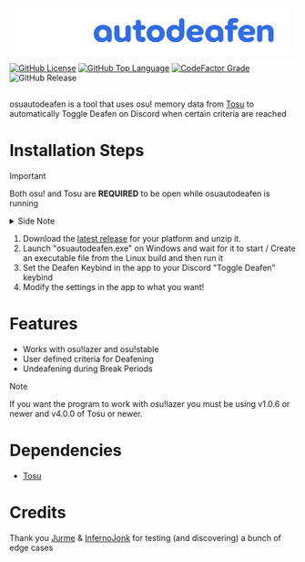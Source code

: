 <p align="center">
  <img width="1000" src="osuautodeafen/Resources/osuautodeafen.png">
</p>


[![GitHub License](https://img.shields.io/github/license/aerodite/osuautodeafen)](LICENSE)
[![GitHub Top Language](https://img.shields.io/github/languages/top/aerodite/osuautodeafen)]()
[![CodeFactor Grade](https://www.codefactor.io/repository/github/aerodite/osuautodeafen/badge)](https://www.codefactor.io/repository/github/aerodite/osuautodeafen)
![GitHub Release](https://img.shields.io/github/v/release/Aerodite/osuautodeafen)


##
osuautodeafen is a tool that uses osu! memory data from [Tosu](https://github.com/KotRikD/tosu) to automatically Toggle Deafen on Discord when certain criteria are reached

# Installation Steps
> [!IMPORTANT]
> Both osu! and Tosu are __REQUIRED__ to be open while osuautodeafen is running
> <details>
>  <summary>Side Note</summary>
>
> 
> * If Tosu is installed, osuautodeafen will automatically open it if it isn't detected on startup
></details>

1. Download the [latest release](https://github.com/Aerodite/osuautodeafen/releases/latest) for your platform and unzip it.
2. Launch "osuautodeafen.exe" on Windows and wait for it to start / Create an executable file from the Linux build and then run it 
3. Set the Deafen Keybind in the app to your Discord "Toggle Deafen" keybind
4. Modify the settings in the app to what you want!

# Features
* Works with osu!lazer and osu!stable
* User defined criteria for Deafening
* Undeafening during Break Periods
> [!NOTE]
> If you want the program to work with osu!lazer you must be using v1.0.6 or newer and v4.0.0 of Tosu or newer.


# Dependencies
* [Tosu](https://github.com/KotRikD/tosu)
  

# Credits
Thank you [Jurme](https://osu.ppy.sh/users/6282195) & [InfernoJonk](https://osu.ppy.sh/users/9537557) for testing (and discovering) a bunch of edge cases
